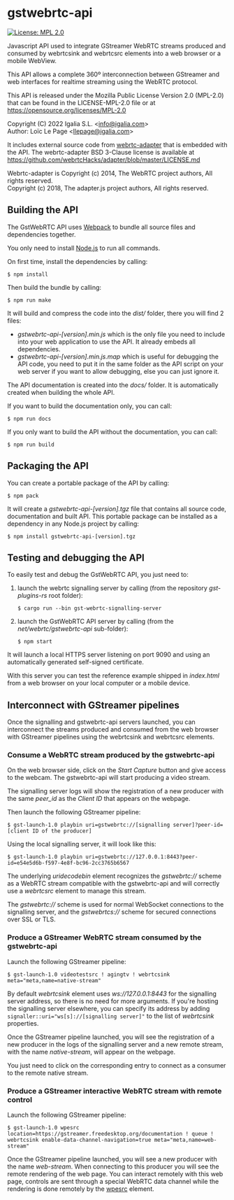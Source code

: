# gstwebrtc-api

[![License: MPL 2.0](https://img.shields.io/badge/License-MPL_2.0-brightgreen.svg)](https://opensource.org/licenses/MPL-2.0)

Javascript API used to integrate GStreamer WebRTC streams produced and consumed by webrtcsink and webrtcsrc elements
into a web browser or a mobile WebView.

This API allows a complete 360º interconnection between GStreamer and web interfaces for realtime streaming using the
WebRTC protocol.

This API is released under the Mozilla Public License Version 2.0 (MPL-2.0) that can be found in the LICENSE-MPL-2.0
file or at https://opensource.org/licenses/MPL-2.0

Copyright (C) 2022 Igalia S.L. <<info@igalia.com>><br>
Author: Loïc Le Page <<llepage@igalia.com>>

It includes external source code from [webrtc-adapter](https://github.com/webrtcHacks/adapter) that is embedded with
the API. The webrtc-adapter BSD 3-Clause license is available at
https://github.com/webrtcHacks/adapter/blob/master/LICENSE.md

Webrtc-adapter is Copyright (c) 2014, The WebRTC project authors, All rights reserved.<br>
Copyright (c) 2018, The adapter.js project authors, All rights reserved.

## Building the API

The GstWebRTC API uses [Webpack](https://webpack.js.org/) to bundle all source files and dependencies together.

You only need to install [Node.js](https://nodejs.org/en/) to run all commands.

On first time, install the dependencies by calling:
```shell
$ npm install
```

Then build the bundle by calling:
```shell
$ npm run make
```

It will build and compress the code into the *dist/* folder, there you will find 2 files:
- *gstwebrtc-api-[version].min.js* which is the only file you need to include into your web application to use the API.
  It already embeds all dependencies.
- *gstwebrtc-api-[version].min.js.map* which is useful for debugging the API code, you need to put it in the same
  folder as the API script on your web server if you want to allow debugging, else you can just ignore it.

The API documentation is created into the *docs/* folder. It is automatically created when building the whole API.

If you want to build the documentation only, you can call:
```shell
$ npm run docs
```

If you only want to build the API without the documentation, you can call:
```shell
$ npm run build
```

## Packaging the API

You can create a portable package of the API by calling:
```shell
$ npm pack
```

It will create a *gstwebrtc-api-[version].tgz* file that contains all source code, documentation and built API. This
portable package can be installed as a dependency in any Node.js project by calling:
```shell
$ npm install gstwebrtc-api-[version].tgz
```

## Testing and debugging the API

To easily test and debug the GstWebRTC API, you just need to:
1. launch the webrtc signalling server by calling (from the repository *gst-plugins-rs* root folder):
   ```shell
   $ cargo run --bin gst-webrtc-signalling-server
   ```
2. launch the GstWebRTC API server by calling (from the *net/webrtc/gstwebrtc-api* sub-folder):
   ```shell
   $ npm start
   ```

It will launch a local HTTPS server listening on port 9090 and using an automatically generated self-signed
certificate.

With this server you can test the reference example shipped in *index.html* from a web browser on your local computer
or a mobile device.

## Interconnect with GStreamer pipelines

Once the signalling and gstwebrtc-api servers launched, you can interconnect the streams produced and consumed from
the web browser with GStreamer pipelines using the webrtcsink and webrtcsrc elements.

### Consume a WebRTC stream produced by the gstwebrtc-api

On the web browser side, click on the *Start Capture* button and give access to the webcam. The gstwebrtc-api will
start producing a video stream.

The signalling server logs will show the registration of a new producer with the same *peer_id* as the *Client ID*
that appears on the webpage.

Then launch the following GStreamer pipeline:
```shell
$ gst-launch-1.0 playbin uri=gstwebrtc://[signalling server]?peer-id=[client ID of the producer]
```

Using the local signalling server, it will look like this:
```shell
$ gst-launch-1.0 playbin uri=gstwebrtc://127.0.0.1:8443?peer-id=e54e5d6b-f597-4e8f-bc96-2cc3765b6567
```

The underlying *uridecodebin* element recognizes the *gstwebrtc://* scheme as a WebRTC stream compatible with the
gstwebrtc-api and will correctly use a *webrtcsrc* element to manage this stream.

The *gstwebrtc://* scheme is used for normal WebSocket connections to the signalling server, and the *gstwebrtcs://*
scheme for secured connections over SSL or TLS.

### Produce a GStreamer WebRTC stream consumed by the gstwebrtc-api

Launch the following GStreamer pipeline:
```shell
$ gst-launch-1.0 videotestsrc ! agingtv ! webrtcsink meta="meta,name=native-stream"
```

By default *webrtcsink* element uses *ws://127.0.0.1:8443* for the signalling server address, so there is no need
for more arguments. If you're hosting the signalling server elsewhere, you can specify its address by adding
`signaller::uri="ws[s]://[signalling server]"` to the list of *webrtcsink* properties.

Once the GStreamer pipeline launched, you will see the registration of a new producer in the logs of the signalling
server and a new remote stream, with the name *native-stream*, will appear on the webpage.

You just need to click on the corresponding entry to connect as a consumer to the remote native stream.

### Produce a GStreamer interactive WebRTC stream with remote control

Launch the following GStreamer pipeline:
```shell
$ gst-launch-1.0 wpesrc location=https://gstreamer.freedesktop.org/documentation ! queue ! webrtcsink enable-data-channel-navigation=true meta="meta,name=web-stream"
```

Once the GStreamer pipeline launched, you will see a new producer with the name *web-stream*. When connecting to this
producer you will see the remote rendering of the web page. You can interact remotely with this web page, controls are
sent through a special WebRTC data channel while the rendering is done remotely by the
[wpesrc](https://gstreamer.freedesktop.org/documentation/wpe/wpesrc.html) element.
